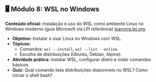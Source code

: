 ## 🖥️ Módulo 8: WSL no Windows

**Conteúdo oficial:** instalação e uso do WSL como ambiente Linux no Windows moderno (guia Microsoft via LPI referência) [learning.lpi.org](https://learning.lpi.org/en/learning-materials/101-500/102/102.6/102.6_01/?utm_source=chatgpt.com).

- **Objetivo:** Instalar e usar Linux no Windows com WSL.
- **Tópicos:**
    - Comandos: `wsl --install`, `wsl --list --online`.
    - Escolha de distribuições (Ubuntu, Debian, Alpine).
- **Atividade prática:** Instalar WSL, configurar distro e rodar comandos básicos.
- **Quiz:** Qual comando lista distribuições disponíveis no WSL? Como iniciar o shell bash?